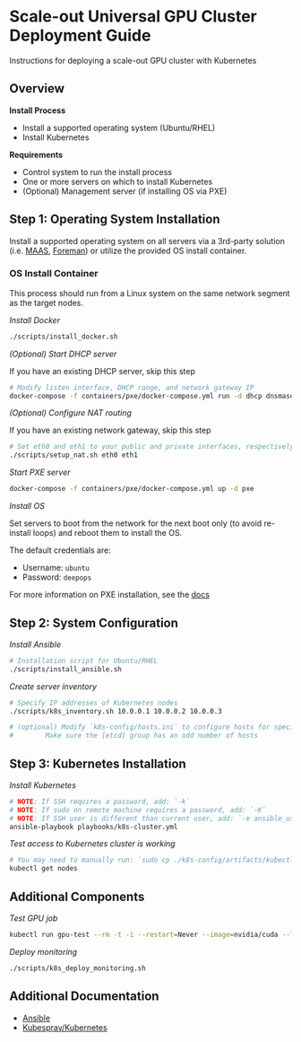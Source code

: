 Scale-out Universal GPU Cluster Deployment Guide
===

Instructions for deploying a scale-out GPU cluster with Kubernetes

## Overview

**Install Process**

  * Install a supported operating system (Ubuntu/RHEL)
  * Install Kubernetes

**Requirements**

  * Control system to run the install process
  * One or more servers on which to install Kubernetes
  * (Optional) Management server (if installing OS via PXE)

## Step 1: Operating System Installation

Install a supported operating system on all servers via
a 3rd-party solution (i.e. [MAAS](https://maas.io/), [Foreman](https://www.theforeman.org/)) or utilize the provided OS install container.

### OS Install Container

This process should run from a Linux system on the same network segment as the target nodes.

_Install Docker_

```sh
./scripts/install_docker.sh
```

_(Optional) Start DHCP server_

If you have an existing DHCP server, skip this step

```sh
# Modify listen interface, DHCP range, and network gateway IP
docker-compose -f containers/pxe/docker-compose.yml run -d dhcp dnsmasq -d --interface=ens192 --dhcp-range=192.168.1.100,192.168.1.199,7200 --dhcp-option=3,192.168.1.1
```

_(Optional) Configure NAT routing_

If you have an existing network gateway, skip this step

```sh
# Set eth0 and eth1 to your public and private interfaces, respectively
./scripts/setup_nat.sh eth0 eth1
```

_Start PXE server_

```sh
docker-compose -f containers/pxe/docker-compose.yml up -d pxe
```

_Install OS_

Set servers to boot from the network for the next boot only (to avoid re-install loops)
and reboot them to install the OS.

The default credentials are:

  * Username: `ubuntu`
  * Password: `deepops`

For more information on PXE installation, see the [docs](PXE.md)

## Step 2: System Configuration

_Install Ansible_

```sh
# Installation script for Ubuntu/RHEL
./scripts/install_ansible.sh
```

_Create server inventory_

```sh
# Specify IP addresses of Kubernetes nodes
./scripts/k8s_inventory.sh 10.0.0.1 10.0.0.2 10.0.0.3

# (optional) Modify `k8s-config/hosts.ini` to configure hosts for specific roles
# 	     Make sure the [etcd] group has an odd number of hosts
```

## Step 3: Kubernetes Installation

_Install Kubernetes_

```sh
# NOTE: If SSH requires a password, add: `-k`
# NOTE: If sudo on remote machine requires a password, add: `-K`
# NOTE: If SSH user is different than current user, add: `-e ansible_user=ubuntu`
ansible-playbook playbooks/k8s-cluster.yml
```

_Test access to Kubernetes cluster is working_

```sh
# You may need to manually run: `sudo cp ./k8s-config/artifacts/kubectl /usr/local/bin`
kubectl get nodes
```

## Additional Components

_Test GPU job_

```sh
kubectl run gpu-test --rm -t -i --restart=Never --image=nvidia/cuda --limits=nvidia.com/gpu=1 -- nvidia-smi
```

_Deploy monitoring_

```sh
./scripts/k8s_deploy_monitoring.sh
```

## Additional Documentation

  * [Ansible](ANSIBLE.md)
  * [Kubespray/Kubernetes](KUBERNETES.md)
